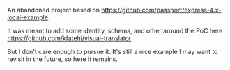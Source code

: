 An abandoned project based on https://github.com/passport/express-4.x-local-example.

It was meant to add some identity, schema, and other around the PoC here https://github.com/kfatehi/visual-translator

But I don't care enough to pursue it. It's still a nice example I may want to revisit in the future, so here it remains.
